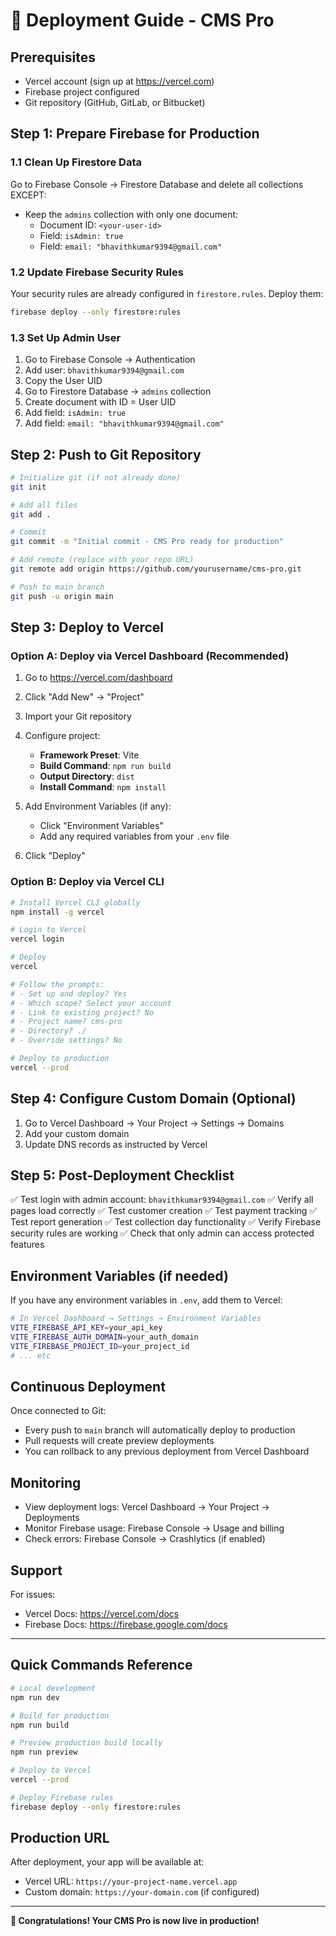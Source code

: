 # 🚀 Deployment Guide - CMS Pro

## Prerequisites
- Vercel account (sign up at https://vercel.com)
- Firebase project configured
- Git repository (GitHub, GitLab, or Bitbucket)

## Step 1: Prepare Firebase for Production

### 1.1 Clean Up Firestore Data
Go to Firebase Console → Firestore Database and delete all collections EXCEPT:
- Keep the `admins` collection with only one document:
  - Document ID: `<your-user-id>`
  - Field: `isAdmin: true`
  - Field: `email: "bhavithkumar9394@gmail.com"`

### 1.2 Update Firebase Security Rules
Your security rules are already configured in `firestore.rules`. Deploy them:
```bash
firebase deploy --only firestore:rules
```

### 1.3 Set Up Admin User
1. Go to Firebase Console → Authentication
2. Add user: `bhavithkumar9394@gmail.com`
3. Copy the User UID
4. Go to Firestore Database → `admins` collection
5. Create document with ID = User UID
6. Add field: `isAdmin: true`
7. Add field: `email: "bhavithkumar9394@gmail.com"`

## Step 2: Push to Git Repository

```bash
# Initialize git (if not already done)
git init

# Add all files
git add .

# Commit
git commit -m "Initial commit - CMS Pro ready for production"

# Add remote (replace with your repo URL)
git remote add origin https://github.com/yourusername/cms-pro.git

# Push to main branch
git push -u origin main
```

## Step 3: Deploy to Vercel

### Option A: Deploy via Vercel Dashboard (Recommended)

1. Go to https://vercel.com/dashboard
2. Click "Add New" → "Project"
3. Import your Git repository
4. Configure project:
   - **Framework Preset**: Vite
   - **Build Command**: `npm run build`
   - **Output Directory**: `dist`
   - **Install Command**: `npm install`

5. Add Environment Variables (if any):
   - Click "Environment Variables"
   - Add any required variables from your `.env` file

6. Click "Deploy"

### Option B: Deploy via Vercel CLI

```bash
# Install Vercel CLI globally
npm install -g vercel

# Login to Vercel
vercel login

# Deploy
vercel

# Follow the prompts:
# - Set up and deploy? Yes
# - Which scope? Select your account
# - Link to existing project? No
# - Project name? cms-pro
# - Directory? ./
# - Override settings? No

# Deploy to production
vercel --prod
```

## Step 4: Configure Custom Domain (Optional)

1. Go to Vercel Dashboard → Your Project → Settings → Domains
2. Add your custom domain
3. Update DNS records as instructed by Vercel

## Step 5: Post-Deployment Checklist

✅ Test login with admin account: `bhavithkumar9394@gmail.com`
✅ Verify all pages load correctly
✅ Test customer creation
✅ Test payment tracking
✅ Test report generation
✅ Test collection day functionality
✅ Verify Firebase security rules are working
✅ Check that only admin can access protected features

## Environment Variables (if needed)

If you have any environment variables in `.env`, add them to Vercel:

```bash
# In Vercel Dashboard → Settings → Environment Variables
VITE_FIREBASE_API_KEY=your_api_key
VITE_FIREBASE_AUTH_DOMAIN=your_auth_domain
VITE_FIREBASE_PROJECT_ID=your_project_id
# ... etc
```

## Continuous Deployment

Once connected to Git:
- Every push to `main` branch will automatically deploy to production
- Pull requests will create preview deployments
- You can rollback to any previous deployment from Vercel Dashboard

## Monitoring

- View deployment logs: Vercel Dashboard → Your Project → Deployments
- Monitor Firebase usage: Firebase Console → Usage and billing
- Check errors: Firebase Console → Crashlytics (if enabled)

## Support

For issues:
- Vercel Docs: https://vercel.com/docs
- Firebase Docs: https://firebase.google.com/docs

---

## Quick Commands Reference

```bash
# Local development
npm run dev

# Build for production
npm run build

# Preview production build locally
npm run preview

# Deploy to Vercel
vercel --prod

# Deploy Firebase rules
firebase deploy --only firestore:rules
```

## Production URL

After deployment, your app will be available at:
- Vercel URL: `https://your-project-name.vercel.app`
- Custom domain: `https://your-domain.com` (if configured)

---

**🎉 Congratulations! Your CMS Pro is now live in production!**

